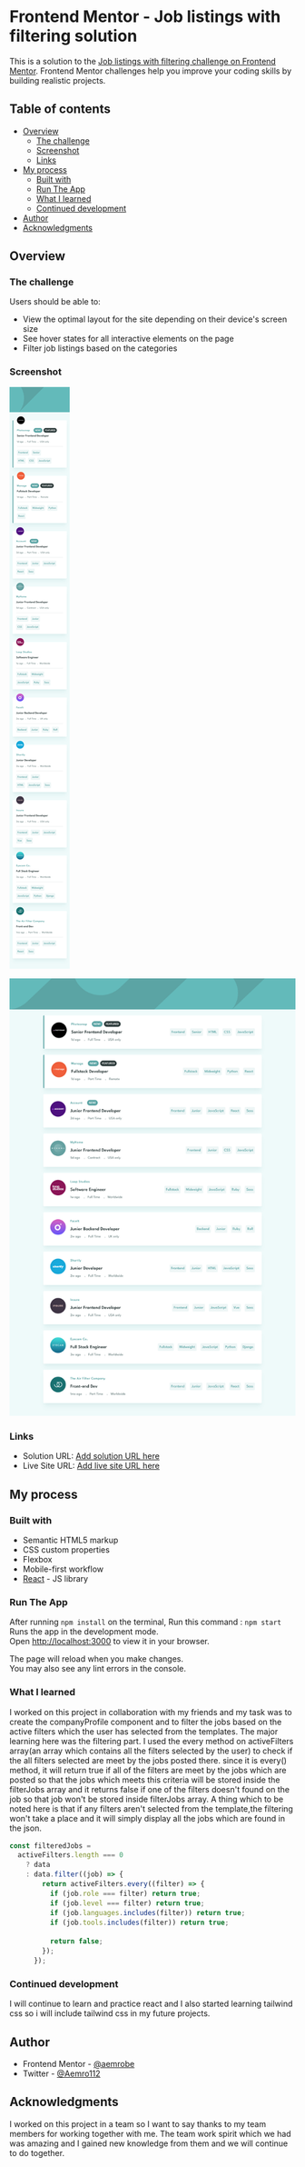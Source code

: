 # Frontend Mentor - Job listings with filtering solution

This is a solution to the [Job listings with filtering challenge on Frontend Mentor](https://www.frontendmentor.io/challenges/job-listings-with-filtering-ivstIPCt). Frontend Mentor challenges help you improve your coding skills by building realistic projects.

## Table of contents

- [Overview](#overview)
  - [The challenge](#the-challenge)
  - [Screenshot](#screenshot)
  - [Links](#links)
- [My process](#my-process)
  - [Built with](#built-with)
  - [Run The App](#run-the-app)
  - [What I learned](#what-i-learned)
  - [Continued development](#continued-development)
- [Author](#author)
- [Acknowledgments](#acknowledgments)

## Overview

### The challenge

Users should be able to:

- View the optimal layout for the site depending on their device's screen size
- See hover states for all interactive elements on the page
- Filter job listings based on the categories

### Screenshot

![](./screenshot/mobile-view.png)

![](./screenshot/desktop-view.png)

### Links

- Solution URL: [Add solution URL here](https://your-solution-url.com)
- Live Site URL: [Add live site URL here](https://your-live-site-url.com)

## My process

### Built with

- Semantic HTML5 markup
- CSS custom properties
- Flexbox
- Mobile-first workflow
- [React](https://reactjs.org/) - JS library

### Run The App

After running `npm install` on the terminal, Run this command : `npm start`
Runs the app in the development mode.\
Open [http://localhost:3000](http://localhost:3000) to view it in your browser.

The page will reload when you make changes.\
You may also see any lint errors in the console.

### What I learned

I worked on this project in collaboration with my friends and my task was to create the companyProfile component and to filter the jobs based on the active filters which the user has selected from the templates. The major learning here was the filtering part.
I used the every method on activeFilters array(an array which contains all the filters selected by the user) to check if the all filters selected are meet by the jobs posted there. since it is every() method, it will return true if all of the filters are meet by the jobs which are posted so that the jobs which meets this criteria will be stored inside the filterJobs array and it returns false if one of the filters doesn't found on the job so that job won't be stored inside filterJobs array. A thing which to be noted here is that if any filters aren't selected from the template,the filtering won't take a place and it will simply display all the jobs which are found in the json.

```js
const filteredJobs =
  activeFilters.length === 0
    ? data
    : data.filter((job) => {
        return activeFilters.every((filter) => {
          if (job.role === filter) return true;
          if (job.level === filter) return true;
          if (job.languages.includes(filter)) return true;
          if (job.tools.includes(filter)) return true;

          return false;
        });
      });
```

### Continued development

I will continue to learn and practice react and I also started learning tailwind css so i will include tailwind css in my future projects.

## Author

- Frontend Mentor - [@aemrobe](https://www.frontendmentor.io/profile/aemrobe)
- Twitter - [@Aemro112](https://www.twitter.com/Aemro112)

## Acknowledgments

I worked on this project in a team so I want to say thanks to my team members for working together with me. The team work spirit which we had was amazing and I gained new knowledge from them and we will continue to do together.
